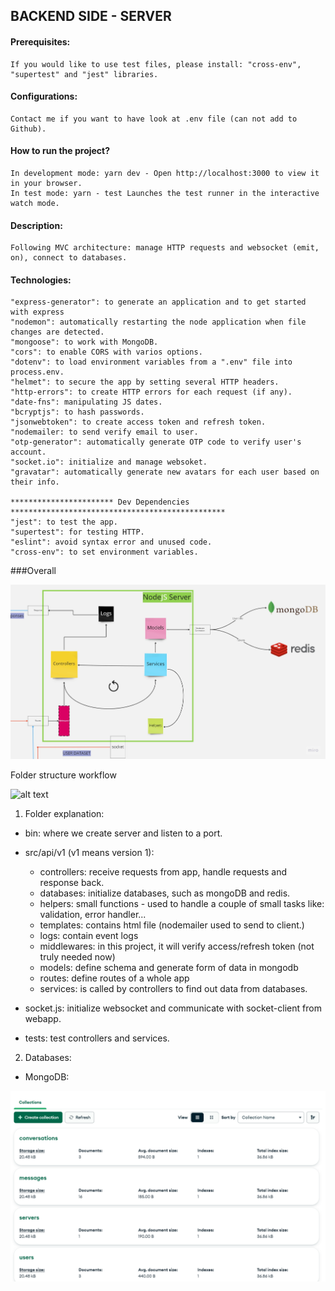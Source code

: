 ## BACKEND SIDE - SERVER

#### Prerequisites:
    If you would like to use test files, please install: "cross-env", "supertest" and "jest" libraries.
#### Configurations: 
    Contact me if you want to have look at .env file (can not add to Github).
#### How to run the project?
    In development mode: yarn dev - Open http://localhost:3000 to view it in your browser.
    In test mode: yarn - test Launches the test runner in the interactive watch mode.
#### Description: 
    Following MVC architecture: manage HTTP requests and websocket (emit, on), connect to databases.
    
#### Technologies: 
    "express-generator": to generate an application and to get started with express
    "nodemon": automatically restarting the node application when file changes are detected.
    "mongoose": to work with MongoDB.
    "cors": to enable CORS with varios options.
    "dotenv": to load environment variables from a ".env" file into process.env.
    "helmet": to secure the app by setting several HTTP headers.
    "http-errors": to create HTTP errors for each request (if any).
    "date-fns": manipulating JS dates.
    "bcryptjs": to hash passwords.
    "jsonwebtoken": to create access token and refresh token.
    "nodemailer: to send verify email to user.
    "otp-generator": automatically generate OTP code to verify user's account.
    "socket.io": initialize and manage websoket.
    "gravatar": automatically generate new avatars for each user based on their info.

    *********************** Dev Dependencies ************************************************
    "jest": to test the app.
    "supertest": for testing HTTP.
    "eslint": avoid syntax error and unused code. 
    "cross-env": to set environment variables.

###Overall

![alt text](./public/images/server_overall.jpg "Overall of server")

Folder structure workflow

![alt text](./public/imgs/folder_structure_workflow.jpg "Folder structure workflow")

1. Folder explanation:

- bin: where we create server and listen to a port.

- src/api/v1 (v1 means version 1):
    + controllers: receive requests from app, handle requests and response back.
    + databases: initialize databases, such as mongoDB and redis.
    + helpers: small functions - used to handle a couple of small tasks like: validation, error handler...
    + templates: contains html file (nodemailer used to send to client.)
    + logs: contain event logs
    + middlewares: in this project, it will verify access/refresh token (not truly needed now)
    + models: define schema and generate form of data in mongodb
    + routes: define routes of a whole app
    + services: is called by controllers to find out data from databases.

- socket.js: initialize websocket and communicate with socket-client from webapp.

- tests: test controllers and services.

2. Databases:

- MongoDB: 

![alt text](./public/images//Database.PNG "MongoDB databases")










